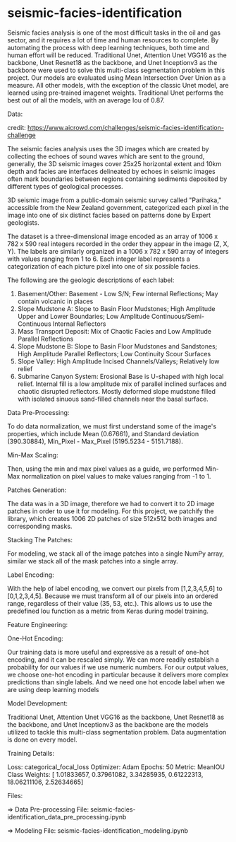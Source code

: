 # seismic-facies-identification
Seismic facies analysis is one of the most difficult tasks in the oil and gas sector, and it requires a lot of time and human resources to complete. By automating the process with deep learning techniques, both time and human effort will be reduced. Traditional Unet, Attention Unet VGG16 as the backbone, Unet Resnet18 as the backbone, and Unet Inceptionv3 as the backbone were used to solve this multi-class segmentation problem in this project. Our models are evaluated using Mean Intersection Over Union as a measure. All other models, with the exception of the classic Unet model, are learned using pre-trained imagenet weights. Traditional Unet performs the best out of all the models, with an average Iou of 0.87.

Data:

credit: https://www.aicrowd.com/challenges/seismic-facies-identification-challenge

The seismic facies analysis uses the 3D images which are created by collecting the echoes of sound waves which are sent to the ground, generally, the 3D seismic images cover 25x25 horizontal extent and 10km depth and facies are interfaces delineated by echoes in seismic images often mark boundaries between regions containing sediments deposited by different types of geological processes.

3D seismic image from a public-domain seismic survey called "Parihaka," accessible from the New Zealand government, categorized each pixel in the image into one of six distinct facies based on patterns done by Expert geologists.

The dataset is a three-dimensional image encoded as an array of 1006 x 782 x 590 real integers recorded in the order they appear in the image (Z, X, Y). The labels are similarly organized in a 1006 x 782 x 590 array of integers with values ranging from 1 to 6. Each integer label represents a categorization of each picture pixel into one of six possible facies.

The following are the geologic descriptions of each label:

1. Basement/Other: Basement - Low S/N; Few internal Reflections; May contain volcanic in places
2. Slope Mudstone A: Slope to Basin Floor Mudstones; High Amplitude Upper and Lower Boundaries; Low Amplitude Continuous/Semi-Continuous Internal Reflectors
3. Mass Transport Deposit: Mix of Chaotic Facies and Low Amplitude Parallel Reflections
4. Slope Mudstone B: Slope to Basin Floor Mudstones and Sandstones; High Amplitude Parallel Reflectors; Low Continuity Scour Surfaces
5. Slope Valley: High Amplitude Incised Channels/Valleys; Relatively low relief
6. Submarine Canyon System: Erosional Base is U-shaped with high local relief. Internal fill is a low amplitude mix of parallel inclined surfaces and chaotic disrupted reflectors. Mostly deformed slope mudstone filled with isolated sinuous sand-filled channels near the basal surface.


Data Pre-Processing:

To do data normalization, we must first understand some of the image's properties, which include Mean (0.67661), and Standard deviation (390.30884), Min_Pixel - Max_Pixel (5195.5234 - 5151.7188).  

Min-Max Scaling:

Then, using the min and max pixel values as a guide, we performed Min-Max normalization on pixel values to make values ranging from -1 to 1.

Patches Generation:

The data was in a 3D image, therefore we had to convert it to 2D image patches in order to use it for modeling. For this project, we patchify the library, which creates 1006 2D patches of size  512x512 both images and corresponding masks.


Stacking The Patches:

For modeling, we stack all of the image patches into a single NumPy array, similar we stack all of the mask patches into a single array.

Label Encoding:

With the help of label encoding, we convert our pixels from [1,2,3,4,5,6] to [0,1,2,3,4,5]. Because we must transform all of our pixels into an ordered range, regardless of their value (35, 53, etc.). This allows us to use the predefined Iou function as a metric from Keras during model training.


Feature Engineering:

One-Hot Encoding:

Our training data is more useful and expressive as a result of one-hot encoding, and it can be rescaled simply. We can more readily establish a probability for our values if we use numeric numbers. For our output values, we choose one-hot encoding in particular because it delivers more complex predictions than single labels. And we need one hot encode label when we are using deep learning models

Model Development:

Traditional Unet, Attention Unet VGG16 as the backbone, Unet Resnet18 as the backbone, and Unet Inceptionv3 as the backbone are the models utilized to tackle this multi-class segmentation problem. Data augmentation is done on every model.

Training Details:

Loss: categorical_focal_loss
Optimizer: Adam
Epochs: 50
Metric: MeanIOU
Class Weights: [ 1.01833657,  0.37961082,  3.34285935,  0.61222313, 18.06211106,  2.52634665]

Files:

=> Data Pre-processing File: seismic-facies-identification_data_pre_processing.ipynb

=> Modeling File: seismic-facies-identification_modeling.ipynb

